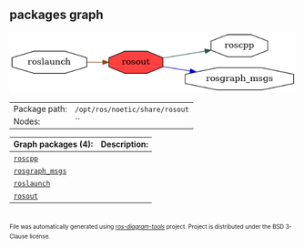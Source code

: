<!--
File was automatically generated using 'ros-diagram-tools' project.
Project is distributed under the BSD 3-Clause license.
-->

## packages graph

[![rosout](rosout.png "rosout")](rosout.png)

|     |     |
| --- | --- |
| Package path: | `/opt/ros/noetic/share/rosout` |
| Nodes: | `` |


| Graph packages (4): | Description: |
| ------------------- | ------------ |
| [`roscpp`](roscpp.md) |  |
| [`rosgraph_msgs`](rosgraph_msgs.md) |  |
| [`roslaunch`](roslaunch.md) |  |
| [`rosout`](rosout.md) |  |


</br>
<font size="1">
File was automatically generated using <a href="https://github.com/anetczuk/ros-diagram-tools"><i>ros-diagram-tools</i></a> project.
Project is distributed under the BSD 3-Clause license.
</font>
